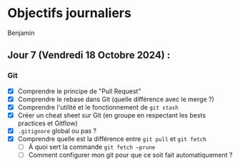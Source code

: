 # Objectifs journaliers

Benjamin

## Jour 7 (Vendredi 18 Octobre 2024) :

### Git

- [x] Comprendre le principe de "Pull Request"
- [x] Comprendre le rebase dans Git (quelle différence avec le merge ?)
- [x] Comprendre l'utilité et le fonctionnement de `git stash`
- [x] Créer un cheat sheet sur Git (en groupe en respectant les bests practices et Gitflow)
- [x] `.gitignore` global ou pas ?
- [x] Comprendre quelle est la différence entre `git pull` et `git fetch`
  - [ ] À quoi sert la commande `git fetch —prune`
  - [ ] Comment configurer mon git pour que ce soit fait automatiquement ?

